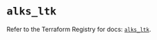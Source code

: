 # `alks_ltk`

Refer to the Terraform Registry for docs: [`alks_ltk`](https://registry.terraform.io/providers/cox-automotive/alks/2.8.2/docs/resources/ltk).
